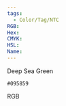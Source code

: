 ```yaml
---
tags:
  - Color/Tag/NTC
RGB:
Hex:
CMYK:
HSL:
Name:
---
```

Deep Sea Green
```palette
#095859
```
RGB
